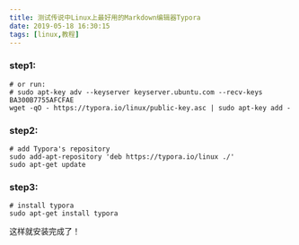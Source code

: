 ```yaml
---
title: 测试传说中Linux上最好用的Markdown编辑器Typora
date: 2019-05-18 16:30:15
tags: [linux,教程]
---
```


### step1:

```
# or run:
# sudo apt-key adv --keyserver keyserver.ubuntu.com --recv-keys BA300B7755AFCFAE
wget -qO - https://typora.io/linux/public-key.asc | sudo apt-key add -
```

### step2:

```
# add Typora's repository
sudo add-apt-repository 'deb https://typora.io/linux ./'
sudo apt-get update
```

### step3:

```
# install typora
sudo apt-get install typora
```

这样就安装完成了！